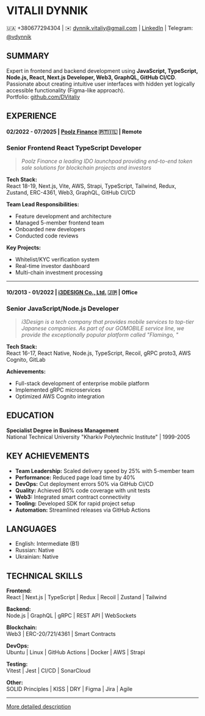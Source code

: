 # VITALII DYNNIK

🇺🇦 +380677294304 | ✉️ [dynnik.vitaliy@gmail.com](mailto:dynnik.vitaliy@gmail.com) | [LinkedIn](https://www.linkedin.com/in/виталий-дынник-73ba0b80/) | Telegram: [@vdynnik](https://t.me/vdynnik)

## SUMMARY

Expert in frontend and backend development using **JavaScript, TypeScript, Node.js, React, Next.js Developer, Web3, GraphQL, GitHub CI/CD**.  
Passionate about creating intuitive user interfaces with hidden yet logically accessible functionality (Figma-like approach).  
Portfolio: [github.com/DVitaliy](https://github.com/DVitaliy)

## EXPERIENCE

#### 02/2022 - 07/2025 | [Poolz Finance](https://www.poolz.finance/) 🇵🇹🇮🇱 | Remote

### Senior Frontend React TypeScript Developer

> _Poolz Finance a leading IDO launchpad providing end-to-end token sale solutions for blockchain projects and investors_

**Tech Stack:**  
React 18-19, Next.js, Vite, AWS, Strapi, TypeScript, Tailwind, Redux, Zustand, ERC-4361, Web3, GraphQL, GitHub CI/CD

**Team Lead Responsibilities:**

- Feature development and architecture
- Managed 5-member frontend team
- Onboarded new developers
- Conducted code reviews

**Key Projects:**

- Whitelist/KYC verification system
- Real-time investor dashboard
- Multi-chain investment processing

---

#### 10/2013 - 01/2022 | [i3DESIGN Co., Ltd.](https://www.i3design.jp/) 🇯🇵 | Office

### Senior JavaScript/Node.js Developer

> _i3Design is a tech company that provides mobile services to top-tier Japanese
> companies. As part of our GOMOBILE service line, we provide the exceptionally popular
> platform called "Flamingo,
> "_

**Tech Stack:**  
React 16-17, React Native, Node.js, TypeScript, Recoil, gRPC proto3, AWS Cognito, GitLab

**Achievements:**

- Full-stack development of enterprise mobile platform
- Implemented gRPC microservices
- Optimized AWS Cognito integration

## EDUCATION

**Specialist Degree in Business Management**  
National Technical University "Kharkiv Polytechnic Institute" | 1999-2005

## KEY ACHIEVEMENTS

- **Team Leadership:** Scaled delivery speed by 25% with 5-member team
- **Performance:** Reduced page load time by 40%
- **DevOps:** Cut deployment errors 50% via GitHub CI/CD
- **Quality:** Achieved 80% code coverage with unit tests
- **Web3:** Integrated smart contract connectivity
- **Tooling:** Developed SDK for rapid project setup
- **Automation:** Streamlined releases via GitHub Actions

## LANGUAGES

- English: Intermediate (B1)
- Russian: Native
- Ukrainian: Native

## TECHNICAL SKILLS

**Frontend:**  
React | Next.js | TypeScript | Redux | Recoil | Zustand | Tailwind

**Backend:**  
Node.js | GraphQL | gRPC | REST API | WebSockets

**Blockchain:**  
Web3 | ERC-20/721/4361 | Smart Contracts

**DevOps:**  
Ubuntu | Linux | GitHub Actions | Docker | AWS | Strapi

**Testing:**  
Vitest | Jest | CI/CD | SonarCloud

**Other:**  
SOLID Principles | KISS | DRY | Figma | Jira | Agile

---

[More detailed description](https://github.com/DVitaliy/DVitaliy/blob/main/resume.md)

